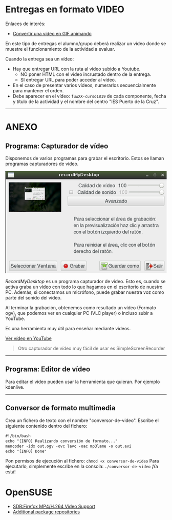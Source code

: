 
# Entregas en formato VIDEO

Enlaces de interés:
* [Convertir una vídeo en GIF animando](https://www.linuxadictos.com/como-convertir-un-video-en-un-gif-animado-en-linux.html)

En este tipo de entregas el alumno/grupo deberá realizar un vídeo donde se muestre el funcionamiento de la actividad a evaluar.

Cuando la entrega sea un vídeo:
* Hay que entregar URL con la ruta al vídeo subido a Youtube.
    * NO poner HTML con el vídeo incrustado dentro de la entrega.
    * SI entregar URL para poder acceder al vídeo.
* En el caso de presentar varios vídeos, numerarlos secuencialmente para mantener el orden.
* Debe aparecer en el vídeo: `fuwXX-curso1819` de cada componente, fecha y título de la actividad y el nombre del centro "IES Puerto de la Cruz".

---

# ANEXO

## Programa: Capturador de vídeo

Disponemos de varios programas para grabar el escritorio. Estos se llaman
programas capturadores de vídeo.

![record-my-desktop](./images/record-my-desktop.png)

*RecordMyDesktop* es un programa capturador de vídeo. Esto es, cuando se activa
graba un vídeo con todo lo que hagamos en el escritorio de nuestro PC.
Además, si conectamos un micrófono, puede grabar nuestra voz como parte
del sonido del vídeo.

Al terminar la grabación, obtenemos como resultado un vídeo (Formato ogv),
que podemos ver en cualquier PC (VLC player) o incluso subir a YouTube.

Es una herramienta muy útil para enseñar mediante vídeos.

[Ver vídeo en YouTube](https://youtu.be/NyF9-5sGtak)

> Otro capturador de vídeo muy fácil de usar es SimpleScreenRecorder

---

## Programa: Editor de vídeo

Para editar el vídeo pueden usar la herramienta que quieran. Por ejemplo kdenlive.

---

## Conversor de formato multimedia

Crea un fichero de texto con el nombre "conversor-de-video". Escribe el siguiente contenido dentro del fichero:

```
#!/bin/bash
echo "[INFO] Realizando conversión de formato..."
mencoder -idx out.ogv -ovc lavc -oac mp3lame -o out.avi
echo "[INFO] Done"
```

Pon permisos de ejecución al fichero: `chmod +x conversor-de-video`
Para ejecutarlo, simplemente escribe en la consola: `./conversor-de-video`
¡Ya está!

# OpenSUSE

* [SDB:Firefox MP4/H.264 Video Support](https://en.opensuse.org/SDB:Firefox_MP4/H.264_Video_Support)
* [Additional package repositories](https://en.opensuse.org/Additional_package_repositories#Packman)
